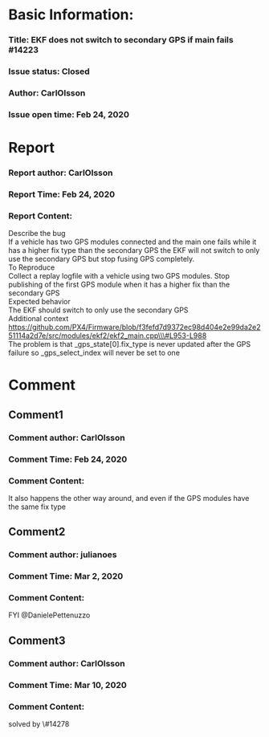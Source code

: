 # Basic Information:
### Title:  EKF does not switch to secondary GPS if main fails #14223 
### Issue status: Closed
### Author: CarlOlsson
### Issue open time: Feb 24, 2020
# Report
### Report author: CarlOlsson
### Report Time: Feb 24, 2020
### Report Content:   
Describe the bug    
If a vehicle has two GPS modules connected and the main one fails while it has a higher fix type than the secondary GPS the EKF will not switch to only use the secondary GPS but stop fusing GPS completely.  
To Reproduce    
Collect a replay logfile with a vehicle using two GPS modules. Stop publishing of the first GPS module when it has a higher fix than the secondary GPS  
Expected behavior    
The EKF should switch to only use the secondary GPS  
Additional context    
https://github.com/PX4/Firmware/blob/f3fefd7d9372ec98d404e2e99da2e251114a2d7e/src/modules/ekf2/ekf2_main.cpp\\\#L953-L988  
The problem is that _gps_state[0].fix_type is never updated after the GPS failure so _gps_select_index will never be set to one  

# Comment
## Comment1
### Comment author: CarlOlsson
### Comment Time: Feb 24, 2020
### Comment Content:   
It also happens the other way around, and even if the GPS modules have the same fix type  

## Comment2
### Comment author: julianoes
### Comment Time: Mar 2, 2020
### Comment Content:   
FYI @DanielePettenuzzo  

## Comment3
### Comment author: CarlOlsson
### Comment Time: Mar 10, 2020
### Comment Content:   
solved by \\\#14278  
